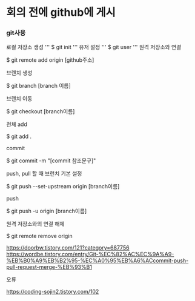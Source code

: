 # 회의 전에 github에 게시

### git사용
로컬 저장소 생성
'''
  $ git init
'''
유저 설정
'''
  $ git user
'''
원격 저장소와 연결  

  $ git remote add origin [github주소]

브랜치 생성

  $ git branch [branch 이름]

브랜치 이동

  $ git checkout [branch이름] 

전체 add

  $ git add .

commit 

  $ git commit -m "[commit 참조문구]" 

push, pull 할 때 브런치 기본 설정

  $ git push --set-upstream origin [branch이름] 

push

  $ git push -u origin [branch이름]


원격 저장소와의 연결 해제

$ git remote remove origin 


https://doorbw.tistory.com/121?category=687756
https://wordbe.tistory.com/entry/Git-%EC%82%AC%EC%9A%A9-%EB%B0%A9%EB%B2%95-%EC%A0%95%EB%A6%ACcommit-push-pull-request-merge-%EB%93%B1

오류

https://coding-sojin2.tistory.com/102
